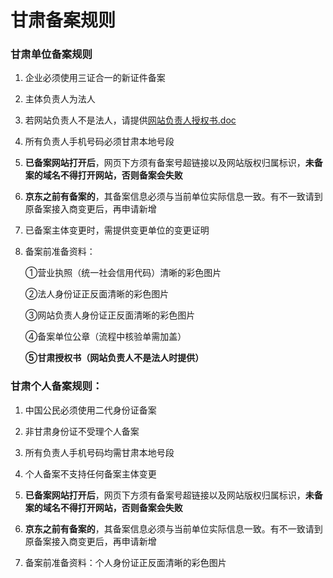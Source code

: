 # **甘肃备案规则**

### 甘肃单位备案规则

1. 企业必须使用三证合一的新证件备案

2. 主体负责人为法人

3. 若网站负责人不是法人，请提供[网站负责人授权书.doc](https://badownload.s3.cn-north-1.jdcloud-oss.com/buchongziliao/fujian/fujianshouquanshu.doc)

4. 所有负责人手机号码必须甘肃本地号段

5. **已备案网站打开后**，网页下方须有备案号超链接以及网站版权归属标识，**未备案的域名不得打开网站，否则备案会失败**

6. **京东之前有备案的**，其备案信息必须与当前单位实际信息一致。有不一致请到原备案接入商变更后，再申请新增

7. 已备案主体变更时，需提供变更单位的变更证明

8. 备案前准备资料：

   ①营业执照（统一社会信用代码）清晰的彩色图片

   ②法人身份证正反面清晰的彩色图片

   ③网站负责人身份证正反面清晰的彩色图片

   ④备案单位公章（流程中核验单需加盖）

   **⑤甘肃授权书（网站负责人不是法人时提供）**
   

### 甘肃个人备案规则：

1. 中国公民必须使用二代身份证备案

2. 非甘肃身份证不受理个人备案

3. 所有负责人手机号码均需甘肃本地号段

4. 个人备案不支持任何备案主体变更

5. **已备案网站打开后**，网页下方须有备案号超链接以及网站版权归属标识，**未备案的域名不得打开网站，否则备案会失败**

6. **京东之前有备案的**，其备案信息必须与当前单位实际信息一致。有不一致请到原备案接入商变更后，再申请新增

7. 备案前准备资料：个人身份证正反面清晰的彩色图片
